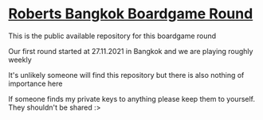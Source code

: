 [Roberts Bangkok Boardgame Round](https://roberts-bangkok-boardgame-round.com)
===============================

This is the public available repository for this boardgame round

Our first round started at 27.11.2021 in Bangkok and we are playing roughly weekly

It's unlikely someone will find this repository but there is also nothing of importance here

If someone finds my private keys to anything please keep them to yourself. They shouldn't be shared :>